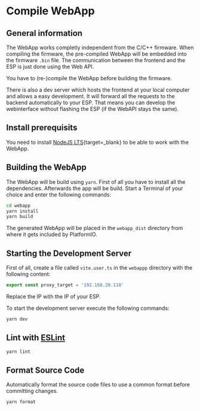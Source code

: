 # Compile WebApp

## General information

The WebApp works completly independent from the C/C++ firmware. When compiling
the firmware, the pre-compiled WebApp will be embedded into the firmware `.bin`
file. The communication between the frontend and the ESP is just done using the
Web API.

You have to (re-)compile the WebApp before building the firmware.

There is also a dev server which hosts the frontend at your local computer and
allows a easy development. It will forward all the requests to the backend
automatically to your ESP. That means you can develop the webinterface without
flashing the ESP (if the WebAPI stays the same).

## Install prerequisits

You need to install [NodeJS LTS](https://nodejs.org/en/download/){target=_blank} to be able to work with the WebApp.

## Building the WebApp

The WebApp will be build using `yarn`. First of all you have to install all the
dependencies. Afterwards the app will be build. Start a Terminal of your choice
and enter the following commands:

```bash
cd webapp
yarn install
yarn build
```

The generated WebApp will be placed in the `webapp_dist` directory from where it gets included by PlatformIO.

## Starting the Development Server

First of all, create a file called `vite.user.ts` in the `webappp` directory with the following content:

```ts
export const proxy_target = '192.168.20.110'
```

Replace the IP with the IP of your ESP.

To start the development server execute the following commands:

```bash
yarn dev
```

## Lint with [ESLint](https://eslint.org/)

```bash
yarn lint
```

## Format Source Code

Automatically format the source code files to use a common format before committing changes.

```bash
yarn format
```
